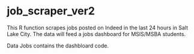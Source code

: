 # job_scraper_ver2
This R function scrapes jobs posted on Indeed in the last 24 hours in Salt Lake City. The data will feed a jobs dashboard for MSIS/MSBA students.  

Data Jobs contains the dashbloard code.
